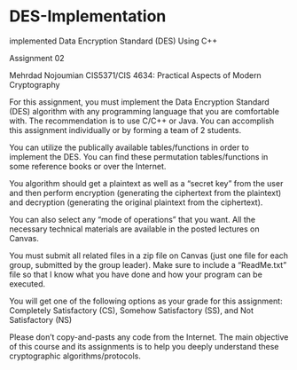 # DES-Implementation
implemented Data Encryption Standard (DES) Using C++

Assignment 02 
 
Mehrdad Nojoumian 
CIS5371/CIS 4634: Practical Aspects of Modern Cryptography 
 
 
 
 
 
 
For this assignment, you must implement the Data Encryption Standard (DES) algorithm with 
any programming language that you are comfortable with. The recommendation is to use C/C++ 
or Java. You can accomplish this assignment individually or by forming a team of 2 students. 
 
You can utilize the publically available tables/functions in order to implement the DES. You can 
find these permutation tables/functions in some reference books or over the Internet. 
 
You algorithm should get a plaintext as well as a “secret key” from the user and then perform 
encryption (generating the ciphertext from the plaintext) and decryption (generating the original 
plaintext from the ciphertext). 
 
You  can  also  select  any  “mode  of  operations”  that  you  want.  All  the  necessary  technical 
materials are available in the posted lectures on Canvas. 
 
You must submit all related files in a zip file on Canvas (just one file for each group, submitted 
by the group leader). Make sure to include a “ReadMe.txt” file so that I know what you have 
done and how your program can be executed. 
 
You will get one of the following options as your grade for this assignment: 
Completely Satisfactory (CS), Somehow Satisfactory (SS), and Not Satisfactory (NS) 
 
Please don’t copy-and-pasts any code from the Internet. The main objective of this course and 
its assignments is to help you deeply understand these cryptographic algorithms/protocols. 